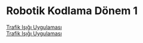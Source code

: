 <!--Height-->
<!--Italic-->
# Robotik Kodlama Dönem 1

<a href="https://github.com/SelcanTaylan/Robotik-kodlama-donem-1/tree/main/03.12.2024">Trafik Işığı Uygulaması</a> <br>
<a href="https://github.com/SelcanTaylan/Robotik-kodlama-donem-1/tree/main/10.12.2024">Trafik Işığı Uygulaması</a> 



